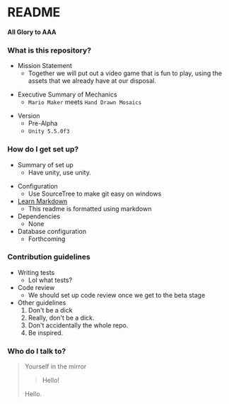 # README #

 **All Glory to AAA**

### What is this repository? ###

+ Mission Statement
    * Together we will put out a video game that is fun to play, using the assets that we already have at our disposal.
- Executive Summary of Mechanics
    * `Mario Maker` meets `Hand Drawn Mosaics`
* Version
    * Pre-Alpha
    * `Unity 5.5.0f3`

### How do I get set up? ###

+ Summary of set up
    * Have unity, use unity.
* Configuration
    * Use SourceTree to make git easy on windows
* [Learn Markdown](https://bitbucket.org/tutorials/markdowndemo) 
    * This readme is formatted using markdown
* Dependencies
    * None
* Database configuration
    * Forthcoming


### Contribution guidelines ###

* Writing tests
    * Lol what tests?
* Code review
    * We should set up code review once we get to the beta stage
* Other guidelines
    1. Don't be a dick
    2. Really, don't be a dick.
    3. Don't accidentally the whole repo.
    4. Be inspired.

### Who do I talk to? ###

> Yourself in the mirror
>
> > Hello!
>
> Hello.